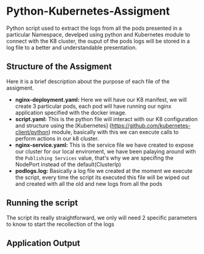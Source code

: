 # Python-Kubernetes-Assigment
Python script used to extract the logs from all the pods presented in a particular Namespace, develped using python and Kubernetes module to connect with the K8 cluster, the ouput of the pods logs will be stored in a log file to a better and understandable presentation.
## Structure of the Assigment
Here it is a brief description about the purpose of each file of the assigment.

* **nginx-deployment.yaml:** Here we will have our K8 manifest, we will create 3 particular pods, each pod will have running our nginx application specified with the docker image.
* **script.yaml:** This is the python file will interact with our K8 configuration and structure using the [Kubernetes] (https://github.com/kubernetes-client/python) module, basically with this we can execute calls to perform actions in our k8 cluster.
* **nginx-service.yaml:** This is the service file we have created to expose our cluster for our local enviroment, we have been palaying around with the ```Publishing Services``` value, that's why we are specifing the NodePort instead of the default(ClusterIp)
* **podlogs.log:** Basically a log file we created at the moment we execute the script, every time the script its executed this file will be wiped out and created with all the old and new logs from all the pods

## Running the script

The script its really straightforward, we only will need 2 specific parameters to know to start the recollection of the logs

## Application Output 
